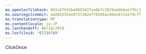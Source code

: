 ```yaml
---
ms.openlocfilehash: 0b5c67541bd4883427ae8b7c3029adde6ae7fbc1
ms.sourcegitcommit: ad203331ee9737e82ef70206ac04eeb72a5f9c7f
ms.translationtype: MT
ms.contentlocale: ja-JP
ms.lasthandoff: 06/18/2019
ms.locfileid: "67234789"
---
```

ClickOnce